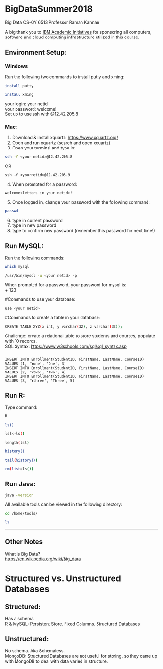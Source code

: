 # BigDataSummer2018
Big Data CS-GY 6513 Professor Raman Kannan

A big thank you to [IBM Academic Initiatives](https://developer.ibm.com/academic/) for sponsoring all computers, software and cloud computing infrastructure utilized in this course.


## Environment Setup:
### Windows
Run the following two commands to install putty and xming:  
```sh
install putty
```

```sh
install xming
```
your login: your netid  
your password: welcome<letters in your netid>!  
Set up to use ssh with <your netid>@12.42.205.8  

### Mac:
1. Download & install xquartz: https://www.xquartz.org/  
2. Open and run xquartz (search and open xquartz)  
3. Open your terminal and type in:  
```sh
ssh -Y <your netid>@12.42.205.8
```

OR

```
ssh -Y <yournetid>@12.42.205.9 
```
4. When prompted for a password:  
```sh
welcome<letters in your netid>!
```
5. Once logged in, change your password with the following command:  
```sh
passwd
```
6. type in current password  
7. type in new password  
8. type to confirm new password (remember this password for next time!)

## Run MySQL:
Run the following commands:  
```sh
which mysql
```
```sh
/usr/bin/mysql -u <your netid> -p
```
When prompted for a password, your password for mysql is:  
<your netid> + 123  

#Commands to use your database:  
```sh 
use <your netid>
```
#Commands to create a table in your database:   
```sh
CREATE TABLE XYZ(x int, y varchar(32), z varchar(32));
```
Challenge: create a relational table to store students and courses, populate with 10 records.  
SQL Syntax: https://www.w3schools.com/sql/sql_syntax.asp

```CREATE TABLE Enrollment(student_id int, first_name varchar(32), last_name varchar(32), course_id int)

INSERT INTO Enrollment(StudentID, FirstName, LastName, CourseID) VALUES (1, 'Yone', 'One', 3)
INSERT INTO Enrollment(StudentID, FirstName, LastName, CourseID) VALUES (2, 'Ytwo', 'Two', 4)
INSERT INTO Enrollment(StudentID, FirstName, LastName, CourseID) VALUES (3, 'Ythree', 'Three', 5)
```

## Run R: 
Type command:  
```sh 
R
```
```sh
ls()
```
```sh
lsl<-ls()
```
```sh
length(lsl)
```
```sh
history()
```
```sh
tail(history())
```
```sh
rm(list=ls())
```

## Run Java:  
```sh
java -version
```


All available tools can be viewed in the following directory:  
```sh
cd /home/tools/
```
```sh
ls
```


--- 
## Other Notes
What is Big Data?  
https://en.wikipedia.org/wiki/Big_data

# Structured vs. Unstructured Databases
## Structured: 
Has a schema.  
R & MySQL: Persistent Store. Fixed Columns. Structured Databases  

## Unstructured:
No schema. Aka Schemaless.  
MongoDB: Structured Databases are not useful for storing, so they came up with MongoDB to deal with data varied in structure. 

